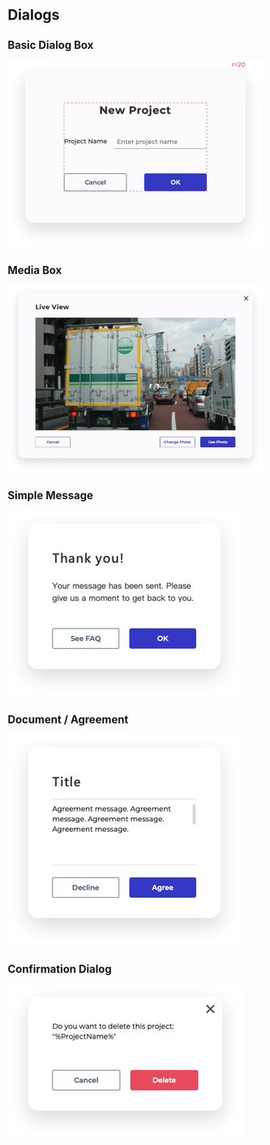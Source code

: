 # Dialogs

## Basic Dialog Box

![](../.gitbook/assets/image%20%2830%29.png)

## Media Box

![](../.gitbook/assets/image%20%2841%29.png)

## Simple Message

![](../.gitbook/assets/image%20%2853%29.png)

## Document / Agreement

![](../.gitbook/assets/image%20%2842%29.png)

## Confirmation Dialog

![](../.gitbook/assets/image%20%2883%29.png)




